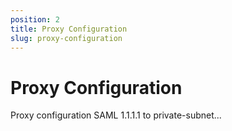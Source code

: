 ```yaml
---
position: 2
title: Proxy Configuration
slug: proxy-configuration
---
```


# Proxy Configuration

Proxy configuration SAML 1.1.1.1 to private-subnet...

